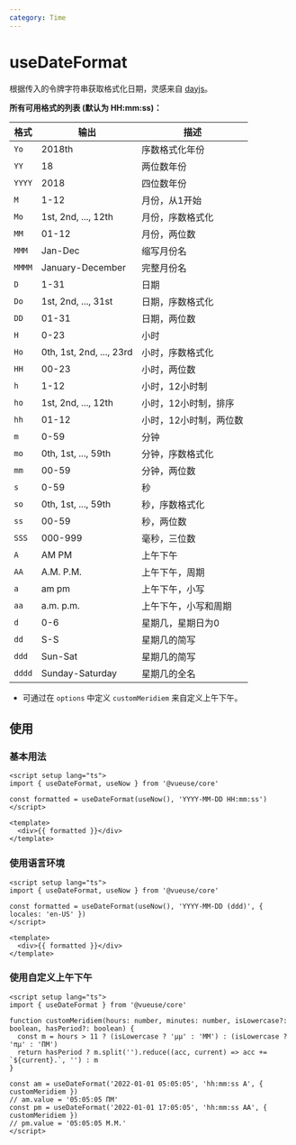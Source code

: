 ```yaml
---
category: Time
---
```


# useDateFormat

根据传入的令牌字符串获取格式化日期，灵感来自 [dayjs](https://github.com/iamkun/dayjs)。

**所有可用格式的列表 (默认为 HH:mm:ss)：**

| 格式   | 输出                     | 描述                   |
| ------ | ------------------------ | ---------------------- |
| `Yo`   | 2018th                   | 序数格式化年份         |
| `YY`   | 18                       | 两位数年份             |
| `YYYY` | 2018                     | 四位数年份             |
| `M`    | 1-12                     | 月份，从1开始          |
| `Mo`   | 1st, 2nd, ..., 12th      | 月份，序数格式化       |
| `MM`   | 01-12                    | 月份，两位数           |
| `MMM`  | Jan-Dec                  | 缩写月份名             |
| `MMMM` | January-December         | 完整月份名             |
| `D`    | 1-31                     | 日期                   |
| `Do`   | 1st, 2nd, ..., 31st      | 日期，序数格式化       |
| `DD`   | 01-31                    | 日期，两位数           |
| `H`    | 0-23                     | 小时                   |
| `Ho`   | 0th, 1st, 2nd, ..., 23rd | 小时，序数格式化       |
| `HH`   | 00-23                    | 小时，两位数           |
| `h`    | 1-12                     | 小时，12小时制         |
| `ho`   | 1st, 2nd, ..., 12th      | 小时，12小时制，排序   |
| `hh`   | 01-12                    | 小时，12小时制，两位数 |
| `m`    | 0-59                     | 分钟                   |
| `mo`   | 0th, 1st, ..., 59th      | 分钟，序数格式化       |
| `mm`   | 00-59                    | 分钟，两位数           |
| `s`    | 0-59                     | 秒                     |
| `so`   | 0th, 1st, ..., 59th      | 秒，序数格式化         |
| `ss`   | 00-59                    | 秒，两位数             |
| `SSS`  | 000-999                  | 毫秒，三位数           |
| `A`    | AM PM                    | 上午下午               |
| `AA`   | A.M. P.M.                | 上午下午，周期         |
| `a`    | am pm                    | 上午下午，小写         |
| `aa`   | a.m. p.m.                | 上午下午，小写和周期   |
| `d`    | 0-6                      | 星期几，星期日为0      |
| `dd`   | S-S                      | 星期几的简写           |
| `ddd`  | Sun-Sat                  | 星期几的简写           |
| `dddd` | Sunday-Saturday          | 星期几的全名           |

- 可通过在 `options` 中定义 `customMeridiem` 来自定义上午下午。

## 使用

### 基本用法

```vue
<script setup lang="ts">
import { useDateFormat, useNow } from '@vueuse/core'

const formatted = useDateFormat(useNow(), 'YYYY-MM-DD HH:mm:ss')
</script>

<template>
  <div>{{ formatted }}</div>
</template>
```

### 使用语言环境

```vue
<script setup lang="ts">
import { useDateFormat, useNow } from '@vueuse/core'

const formatted = useDateFormat(useNow(), 'YYYY-MM-DD (ddd)', { locales: 'en-US' })
</script>

<template>
  <div>{{ formatted }}</div>
</template>
```

### 使用自定义上午下午

```vue
<script setup lang="ts">
import { useDateFormat } from '@vueuse/core'

function customMeridiem(hours: number, minutes: number, isLowercase?: boolean, hasPeriod?: boolean) {
  const m = hours > 11 ? (isLowercase ? 'μμ' : 'ΜΜ') : (isLowercase ? 'πμ' : 'ΠΜ')
  return hasPeriod ? m.split('').reduce((acc, current) => acc += `${current}.`, '') : m
}

const am = useDateFormat('2022-01-01 05:05:05', 'hh:mm:ss A', { customMeridiem })
// am.value = '05:05:05 ΠΜ'
const pm = useDateFormat('2022-01-01 17:05:05', 'hh:mm:ss AA', { customMeridiem })
// pm.value = '05:05:05 Μ.Μ.'
</script>
```

